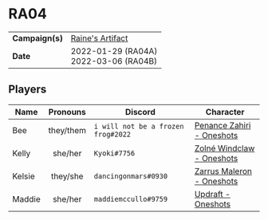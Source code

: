 # RA04

|||
| --- | --- |
| **Campaign(s)** | [Raine's Artifact](../campaigns/O2-raines-artifact.md) | session.3
| **Date** | 2022-01-29 (RA04A)<br>2022-03-06 (RA04B) |

## Players

| Name | Pronouns | Discord | Character |
| --- |:---:| --- | --- |
| Bee | they/them | `i will not be a frozen frog#2022` | [Penance Zahiri - Oneshots](../characters/non-astarus/os-penance-zahiri.md) |
| Kelly | she/her | `Kyoki#7756` | [Zolné Windclaw - Oneshots](../characters/non-astarus/os-zolne-windclaw.md) |
| Kelsie | they/she | `dancingonmars#0930` | [Zarrus Maleron - Oneshots](../characters/non-astarus/os-zarrus-maleron.md) |
| Maddie | she/her | `maddiemccullo#9759` | [Updraft - Oneshots](../characters/non-astarus/os-updraft.md) |

